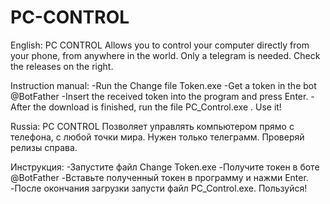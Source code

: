 # PC-CONTROL

English:
PC CONTROL Allows you to control your computer directly from your phone, from anywhere in the world. Only a telegram is needed. Check the releases on the right. 

Instruction manual:
-Run the Change file Token.exe
-Get a token in the bot @BotFather
-Insert the received token into the program and press Enter.
-After the download is finished, run the file PC_Control.exe .
Use it!

Russia:
PC CONTROL Позволяет управлять компьютером прямо с телефона, с любой точки мира. Нужен только телеграмм. Проверяй релизы справа. 

Инструкция:
-Запустите файл Change Token.exe
-Получите токен в боте @BotFather
-Вставьте полученный токен в программу и нажми Enter.
-После окончания загрузки запусти файл PC_Control.exe.
Пользуйся!
